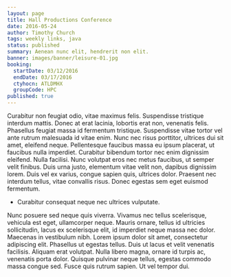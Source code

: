 ```yaml
---
layout: page
title: Hall Productions Conference
date: 2016-05-24
author: Timothy Church
tags: weekly links, java
status: published
summary: Aenean nunc elit, hendrerit non elit.
banner: images/banner/leisure-01.jpg
booking:
  startDate: 03/12/2016
  endDate: 03/17/2016
  ctyhocn: ATLDMHX
  groupCode: HPC
published: true
---
```

Curabitur non feugiat odio, vitae maximus felis. Suspendisse tristique interdum mattis. Donec at erat lacinia, lobortis erat non, venenatis felis. Phasellus feugiat massa id fermentum tristique. Suspendisse vitae tortor vel ante rutrum malesuada id vitae enim. Nunc nec risus porttitor, ultrices dui sit amet, eleifend neque. Pellentesque faucibus massa eu ipsum placerat, ut faucibus nulla imperdiet. Curabitur bibendum tortor nec enim dignissim eleifend. Nulla facilisi. Nunc volutpat eros nec metus faucibus, ut semper velit finibus. Duis urna justo, elementum vitae velit non, dapibus dignissim lorem. Duis vel ex varius, congue sapien quis, ultrices dolor. Praesent nec interdum tellus, vitae convallis risus. Donec egestas sem eget euismod fermentum.

* Curabitur consequat neque nec ultrices vulputate.

Nunc posuere sed neque quis viverra. Vivamus nec tellus scelerisque, vehicula est eget, ullamcorper neque. Mauris ornare, tellus id ultricies sollicitudin, lacus ex scelerisque elit, id imperdiet neque massa nec dolor. Maecenas in vestibulum nibh. Lorem ipsum dolor sit amet, consectetur adipiscing elit. Phasellus ut egestas tellus. Duis ut lacus et velit venenatis facilisis. Aliquam erat volutpat. Nulla libero magna, ornare id turpis ac, venenatis porta dolor. Quisque pulvinar neque tellus, egestas commodo massa congue sed. Fusce quis rutrum sapien. Ut vel tempor dui.
